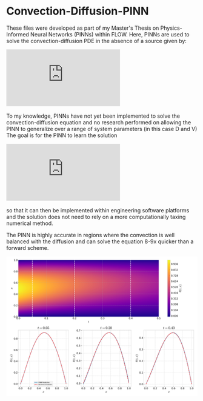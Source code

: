 # Convection-Diffusion-PINN
These files were developed as part of my Master's Thesis on Physics-Informed Neural Networks (PINNs) within FLOW.
Here, PINNs are used to solve the convection-diffusion PDE in the absence of a source given by:

![equation](https://latex.codecogs.com/gif.latex?u_%7Bt%7D%20%3D%20Vu_%7Bx%7D&plus;Du_%7Bxx%7D)


To my knowledge, PINNs have not yet been implemented to solve the convection-diffusion equation and no research performed on allowing the PINN to generalize over a range of system parameters (in this case D and V)
The goal is for the PINN to learn the solution 

![equation](https://latex.codecogs.com/gif.latex?NN%28t%2Cx%2CV%2CD%29%20%5Capprox%20u%28t%2Cx%2CV%2CD%29)

so that it can then be implemented within engineering software platforms and the solution does not need to rely on a more computationally taxing numerical method. 


The PINN is highly accurate in regions where the convection is well balanced with the diffusion and can solve the equation 8-9x quicker than a forward scheme.

![GitHub Logo](/result.png)

